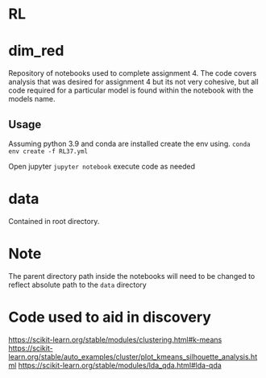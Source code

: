 # RL

# dim_red


Repository of notebooks used to complete assignment 4.  The code covers analysis that was desired for assignment 4 but its not very cohesive, but all code required for a particular model is found within the notebook with the models name. 

## Usage
Assuming python 3.9 and conda are installed create the env using.
`conda env create -f RL37.yml`


Open jupyter
`jupyter notebook` execute code as needed


# data
Contained in root directory.

# Note
The parent directory path inside the notebooks will need to be changed to reflect absolute path to the `data` directory


# Code used to aid in discovery

https://scikit-learn.org/stable/modules/clustering.html#k-means
https://scikit-learn.org/stable/auto_examples/cluster/plot_kmeans_silhouette_analysis.html
https://scikit-learn.org/stable/modules/lda_qda.html#lda-qda
